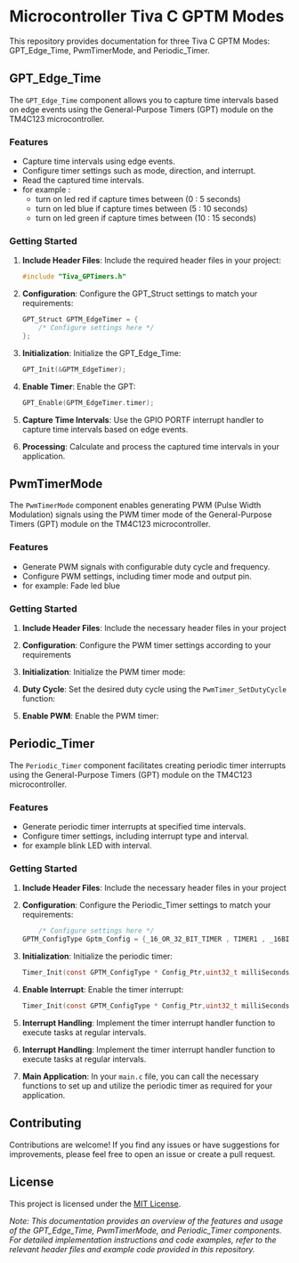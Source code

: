 # Microcontroller Tiva C GPTM Modes

This repository provides documentation for three Tiva C GPTM Modes: GPT_Edge_Time, PwmTimerMode, and Periodic_Timer.

## GPT_Edge_Time

The `GPT_Edge_Time` component allows you to capture time intervals based on edge events using the General-Purpose Timers (GPT) module on the TM4C123 microcontroller.

### Features

- Capture time intervals using edge events.
- Configure timer settings such as mode, direction, and interrupt.
- Read the captured time intervals.
- for example :
  - turn on led red if capture times between (0 : 5 seconds)
  - turn on led blue if capture times between (5 : 10 seconds)
  - turn on led green if capture times between (10 : 15 seconds)

### Getting Started

1. **Include Header Files**: Include the required header files in your project:

    ```c
    #include "Tiva_GPTimers.h"
    ```

2. **Configuration**: Configure the GPT_Struct settings to match your requirements:

    ```c
    GPT_Struct GPTM_EdgeTimer = {
        /* Configure settings here */
    };
    ```

3. **Initialization**: Initialize the GPT_Edge_Time:

    ```c
    GPT_Init(&GPTM_EdgeTimer);
    ```

4. **Enable Timer**: Enable the GPT:

    ```c
    GPT_Enable(GPTM_EdgeTimer.timer);
    ```

5. **Capture Time Intervals**: Use the GPIO PORTF interrupt handler to capture time intervals based on edge events.

6. **Processing**: Calculate and process the captured time intervals in your application.
   

## PwmTimerMode

The `PwmTimerMode` component enables generating PWM (Pulse Width Modulation) signals using the PWM timer mode of the General-Purpose Timers (GPT) module on the TM4C123 microcontroller.

### Features

- Generate PWM signals with configurable duty cycle and frequency.
- Configure PWM settings, including timer mode and output pin.
- for example: Fade led blue

### Getting Started

1. **Include Header Files**: Include the necessary header files in your project

2. **Configuration**: Configure the PWM timer settings according to your requirements

3. **Initialization**: Initialize the PWM timer mode:

4. **Duty Cycle**: Set the desired duty cycle using the `PwmTimer_SetDutyCycle` function:


5. **Enable PWM**: Enable the PWM timer:


## Periodic_Timer

The `Periodic_Timer` component facilitates creating periodic timer interrupts using the General-Purpose Timers (GPT) module on the TM4C123 microcontroller.

### Features

- Generate periodic timer interrupts at specified time intervals.
- Configure timer settings, including interrupt type and interval.
- for example blink LED with interval.

### Getting Started

1. **Include Header Files**: Include the necessary header files in your project

2. **Configuration**: Configure the Periodic_Timer settings to match your requirements:

    ```c
        /* Configure settings here */
    GPTM_ConfigType Gptm_Config = {_16_OR_32_BIT_TIMER , TIMER1 , _16BIT_IN_16_OR_32_BIT_TIMER , PERIODIC , INDIVIDUAL_A};
    
    ```

3. **Initialization**: Initialize the periodic timer:

    ```c
    Timer_Init(const GPTM_ConfigType * Config_Ptr,uint32_t milliSeconds);
    ```

4. **Enable Interrupt**: Enable the timer interrupt:

    ```c
    Timer_Init(const GPTM_ConfigType * Config_Ptr,uint32_t milliSeconds);
    ```

5. **Interrupt Handling**: Implement the timer interrupt handler function to execute tasks at regular intervals.
5. **Interrupt Handling**: Implement the timer interrupt handler function to execute tasks at regular intervals.

6. **Main Application**: In your `main.c` file, you can call the necessary functions to set up and utilize the periodic timer as required for your application.

## Contributing

Contributions are welcome! If you find any issues or have suggestions for improvements, please feel free to open an issue or create a pull request.

## License

This project is licensed under the [MIT License](LICENSE).


*Note: This documentation provides an overview of the features and usage of the GPT_Edge_Time, PwmTimerMode, and Periodic_Timer components. For detailed implementation instructions and code examples, refer to the relevant header files and example code provided in this repository.*
